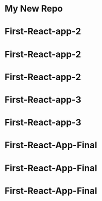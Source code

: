 # My New Repo
# First-React-app-2
# First-React-app-2
# First-React-app-2
# First-React-app-3
# First-React-app-3
# First-React-App-Final
# First-React-App-Final
# First-React-App-Final
